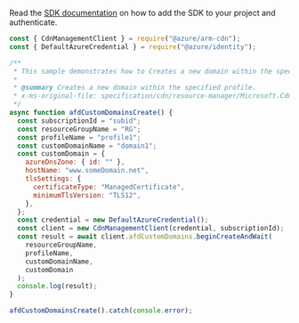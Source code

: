 Read the [SDK documentation](https://github.com/Azure/azure-sdk-for-js/blob/%40azure%2Farm-cdn_7.0.1/sdk/cdn/arm-cdn/README.md) on how to add the SDK to your project and authenticate.

```javascript
const { CdnManagementClient } = require("@azure/arm-cdn");
const { DefaultAzureCredential } = require("@azure/identity");

/**
 * This sample demonstrates how to Creates a new domain within the specified profile.
 *
 * @summary Creates a new domain within the specified profile.
 * x-ms-original-file: specification/cdn/resource-manager/Microsoft.Cdn/stable/2021-06-01/examples/AFDCustomDomains_Create.json
 */
async function afdCustomDomainsCreate() {
  const subscriptionId = "subid";
  const resourceGroupName = "RG";
  const profileName = "profile1";
  const customDomainName = "domain1";
  const customDomain = {
    azureDnsZone: { id: "" },
    hostName: "www.someDomain.net",
    tlsSettings: {
      certificateType: "ManagedCertificate",
      minimumTlsVersion: "TLS12",
    },
  };
  const credential = new DefaultAzureCredential();
  const client = new CdnManagementClient(credential, subscriptionId);
  const result = await client.afdCustomDomains.beginCreateAndWait(
    resourceGroupName,
    profileName,
    customDomainName,
    customDomain
  );
  console.log(result);
}

afdCustomDomainsCreate().catch(console.error);
```
